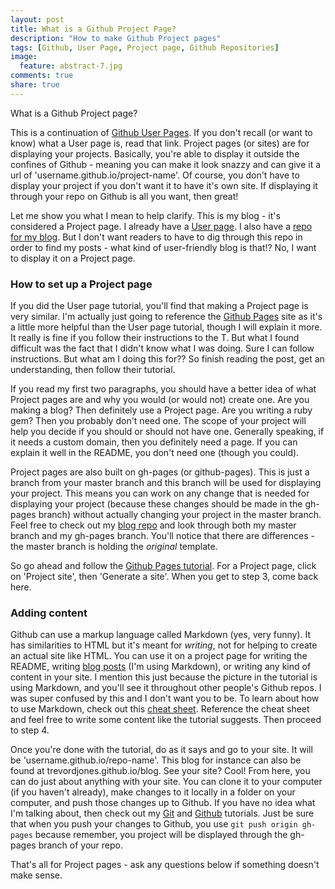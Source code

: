 ```yaml
---
layout: post
title: What is a Github Project Page?
description: "How to make Github Project pages"
tags: [Github, User Page, Project page, Github Repositories]
image:
  feature: abstract-7.jpg
comments: true
share: true
---
```


What is a Github Project page?

This is a continuation of [Github User Pages](http://www.trevordjones.com/what-is-a-github-user-page). If you don't recall (or want to know) what a User page is, read that link. Project pages (or sites) are for displaying your projects. Basically, you're able to display it outside the confines of Github - meaning you can make it look snazzy and can give it a url of 'username.github.io/project-name'. Of course, you don't have to display your project if you don't want it to have it's own site. If displaying it through your repo on Github is all you want, then great! 

Let me show you what I mean to help clarify. This is my blog - it's considered a Project page. I already have a [User page](http://trevordjones.github.io). I also have a [repo for my blog](https://github.com/trevordjones/blog). But I don't want readers to have to dig through this repo in order to find my posts - what kind of user-friendly blog is that!? No, I want to display it on a Project page.

### How to set up a Project page

If you did the User page tutorial, you'll find that making a Project page is very similar. I'm actually just going to reference the [Github Pages](https://pages.github.com/) site as it's a little more helpful than the User page tutorial, though I will explain it more. It really is fine if you follow their instructions to the T. But what I found difficult was the fact that I didn't know what I was doing. Sure I can follow instructions. But what am I doing this for?? So finish reading the post, get an understanding, then follow their tutorial.

If you read my first two paragraphs, you should have a better idea of what Project pages are and why you would (or would not) create one. Are you making a blog? Then definitely use a Project page. Are you writing a ruby gem? Then you probably don't need one. The scope of your project will help you decide if you should or should not have one. Generally speaking, if it needs a custom domain, then you definitely need a page. If you can explain it well in the README, you don't need one (though you could). 

Project pages are also built on gh-pages (or github-pages). This is just a branch from your master branch and this branch will be used for displaying your project. This means you can work on any change that is needed for displaying your project (because these changes should be made in the gh-pages branch) without actually changing your project in the master branch. Feel free to check out my [blog repo](https://github.com/trevordjones/blog) and look through both my master branch and my gh-pages branch. You'll notice that there are differences - the master branch is holding the *original* template.

So go ahead and follow the [Github Pages tutorial](https://pages.github.com/). For a Project page, click on 'Project site', then 'Generate a site'. When you get to step 3, come back here.

### Adding content

Github can use a markup language called Markdown (yes, very funny). It has similarities to HTML but it's meant for *writing*, not for helping to create an actual site like HTML. You can use it on a project page for writing the README, writing [blog posts](https://github.com/trevordjones/blog/blob/gh-pages/_posts/2014-06-23-github.md) (I'm using Markdown), or writing any kind of content in your site. I mention this just because the picture in the tutorial is using Markdown, and you'll see it throughout other people's Github repos. I was super confused by this and I don't want you to be. To learn about how to use Markdown, check out this [cheat sheet](https://github.com/adam-p/markdown-here/wiki/Markdown-Cheatsheet). Reference the cheat sheet and feel free to write some content like the tutorial suggests. Then proceed to step 4.

Once you're done with the tutorial, do as it says and go to your site. It will be 'username.github.io/repo-name'. This blog for instance can also be found at trevordjones.github.io/blog. See your site? Cool! From here, you can do just about anything with your site. You can clone it to your computer (if you haven't already), make changes to it locally in a folder on your computer, and push those changes up to Github. If you have no idea what I'm talking about, then check out my [Git](http://www.trevordjones.com/git) and [Github](http://www.trevordjones.com/github) tutorials. Just be sure that when you push your changes to Github, you use `git push origin gh-pages` because remember, you project will be displayed through the gh-pages branch of your repo. 

That's all for Project pages - ask any questions below if something doesn't make sense.









